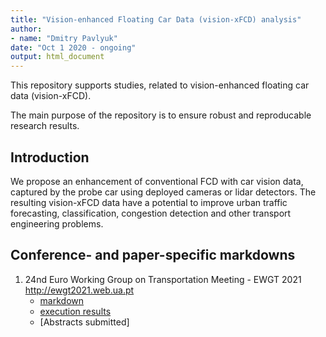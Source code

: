 ```yaml
---
title: "Vision-enhanced Floating Car Data (vision-xFCD) analysis"
author:
- name: "Dmitry Pavlyuk"
date: "Oct 1 2020 - ongoing"
output: html_document
---
```


This repository supports studies, related to vision-enhanced floating car data (vision-xFCD).

The main purpose of the repository is to ensure robust and reproducable research results.


Introduction
----------------
We propose an enhancement of conventional FCD with car vision data, captured by the probe car using deployed cameras or lidar detectors. The resulting vision-xFCD data have a potential to improve urban traffic forecasting, classification, congestion detection and other transport engineering problems.


Conference- and paper-specific markdowns
----------------

1. 24nd Euro Working Group on Transportation Meeting - EWGT 2021 http://ewgt2021.web.ua.pt
    + [markdown](./EWGT2021.Rmd)
    + [execution results](./EWGT2021.html)
    + [Abstracts submitted]
    